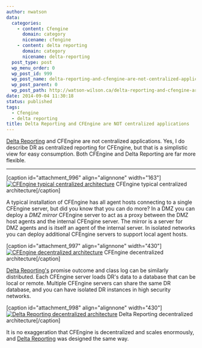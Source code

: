 ```yaml
---
author: nwatson
data:
  categories:
    - content: Cfengine
      domain: category
      nicename: cfengine
    - content: delta reporting
      domain: category
      nicename: delta-reporting
  post_type: post
  wp_menu_order: 0
  wp_post_id: 999
  wp_post_name: delta-reporting-and-cfengine-are-not-centralized-applications
  wp_post_parent: 0
  wp_post_path: http://watson-wilson.ca/delta-reporting-and-cfengine-are-not-centralized-applications/
date: 2014-09-04 11:30:18
status: published
tags:
  - Cfengine
  - delta reporting
title: Delta Reporting and CFEngine are NOT centralized applications
---
```



[Delta Reporting](https://github.com/evolvethinking/delta_reporting)
and CFEngine are not centralized applications. Yes, I do describe DR as
centralized reporting for CFEngine, but that is a simplistic view for
easy consumption. Both CFEngine and Delta Reporting are far more
flexible.

---

[caption id="attachment_996" align="alignnone" width="163"][![CFEngine typical centralized architecture](http://watson-wilson.ca/wp-content/uploads/2014/09/client-server-centralized.png)](http://watson-wilson.ca/wp-content/uploads/2014/09/client-server-centralized.png)
CFEngine typical centralized architecture[/caption]

A typical installation of CFEngine has all agent hosts connecting to a
single CFEngine server, but did you know that you can do more? In a DMZ
you can deploy a *DMZ mirror* CFEngine server to act as a proxy between
the DMZ host agents and the internal CFEngine server. The mirror is a
server for DMZ agents and is itself an agent of the internal server. In
isolated networks you can deploy additional CFEngine servers to support
local agent hosts.

[caption id="attachment_997" align="alignnone" width="430"][![CFEngine decentralized architecture](http://watson-wilson.ca/wp-content/uploads/2014/09/client-server-decentralized.png)](http://watson-wilson.ca/wp-content/uploads/2014/09/client-server-decentralized.png)
CFEngine decentralized architecture[/caption]

[Delta Reporting's](https://github.com/evolvethinking/delta_reporting)
promise outcome and class log can be similarly distributed. Each
CFEngine server loads DR's data to a database that can be local or
remote. Multiple CFEngine servers can share the same DR database, and
you can have isolated DR instances in high security networks.

[caption id="attachment_998" align="alignnone" width="430"][![Delta Reporting decentralized architecture](http://watson-wilson.ca/wp-content/uploads/2014/09/delta-reporting-decentralized.png)](http://watson-wilson.ca/wp-content/uploads/2014/09/delta-reporting-decentralized.png)
Delta Reporting decentralized architecture[/caption]

It is no exaggeration that CFEngine is decentralized and scales
enormously, and [Delta Reporting](https://github.com/evolvethinking/delta_reporting)
was designed the same way.
